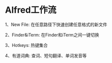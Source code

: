 # Alfred工作流

1、New File: 在任意路径下快速创建任意格式的新文件

2、Finder&iTerm: 在Finder和iTerm之间一键切换

3、Hotkeys: 热键集合

4、有道词典: 查词、短句翻译、单词发音等
